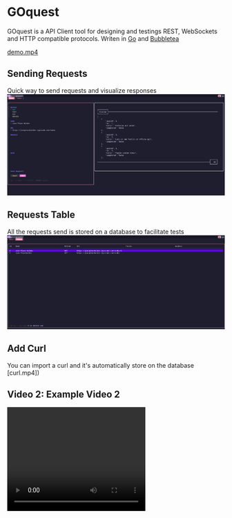 # GOquest

GOquest is a API Client tool for designing and testings REST, WebSockets and HTTP compatible protocols. Writen in [Go](https://golang.org/) and [Bubbletea](https://github.com/charmbracelet/bubbletea)

[demo.mp4](https://github.com/user-attachments/assets/fec18357-4ea3-4f2f-a7bd-0cb9e24f6ffb)


## Sending Requests

Quick way to send requests and visualize responses 
![App Screenshot](./readme/main.png)

## Requests Table

All the requests send is stored on a database to facilitate tests 
![App Screenshot](./readme/table.png)


## Add Curl

You can import a curl and it's automatically store on the database
[curl.mp4])


<h2>Video 2: Example Video 2</h2>
<video width="320" height="240" controls>
  <source src="https://github.com/user-attachments/assets/91df8510-25ed-4fd8-a0ca-22e51776dc3e" type="video/mp4">
  Your browser does not support the video tag.
</video>




